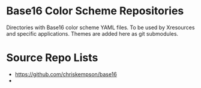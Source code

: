 # Base16 Color Scheme Repositories
Directories with Base16 color scheme YAML files.
To be used by Xresources and specific applications.
Themes are added here as git submodules.

# Source Repo Lists
* https://github.com/chriskempson/base16
*
